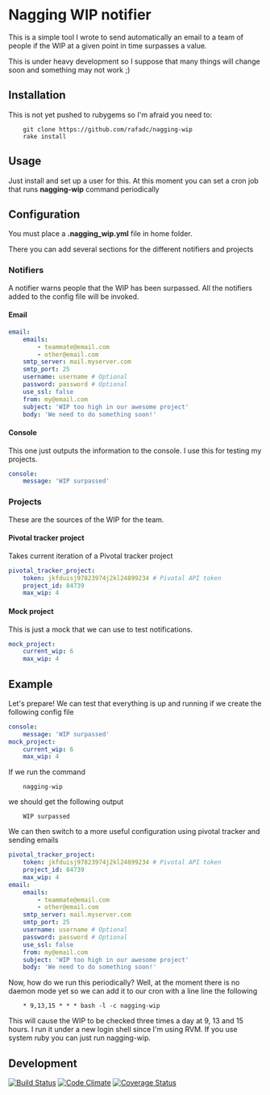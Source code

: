 # Nagging WIP notifier

This is a simple tool I wrote to send automatically an email to a 
team of people if the WIP at a given point in time surpasses a
value.

This is under heavy development so I suppose that many things will change soon and something may not work ;)

## Installation

This is not yet pushed to rubygems so I'm afraid you need to:

        git clone https://github.com/rafadc/nagging-wip
        rake install


## Usage

Just install and set up a user for this. At this moment you can set a cron job that runs __nagging-wip__ command periodically

## Configuration

You must place a __.nagging_wip.yml__ file in home folder.

There you can add several sections for the different notifiers and projects

### Notifiers

A notifier warns people that the WIP has been surpassed. All the notifiers added to the config file will be invoked.

#### Email
```yaml
email:
    emails:
        - teammate@email.com
        - other@email.com
    smtp_server: mail.myserver.com
    smtp_port: 25
    username: username # Optional
    password: password # Optional
    use_ssl: false
    from: my@email.com
    subject: 'WIP too high in our awesome project'
    body: 'We need to do something soon!'
```

#### Console

This one just outputs the information to the console. I use this for testing my projects.

```yaml
console:
    message: 'WIP surpassed'
```
### Projects

These are the sources of the WIP for the team.

#### Pivotal tracker project

Takes current iteration of a Pivotal tracker project

```yaml
pivotal_tracker_project:
    token: jkfduisj97823974j2kl24899234 # Pivotal API token
    project_id: 84739
    max_wip: 4
```

#### Mock project

This is just a mock that we can use to test notifications.

```yaml
mock_project:
    current_wip: 6
    max_wip: 4
```

## Example

Let's prepare! We can test that everything is up and running if we create the following config file

```yaml
console:
    message: 'WIP surpassed'
mock_project:
    current_wip: 6
    max_wip: 4
```

If we run the command

        nagging-wip

we should get the following output

        WIP surpassed

We can then switch to a more useful configuration using pivotal tracker and sending emails

```yaml
pivotal_tracker_project:
    token: jkfduisj97823974j2kl24899234 # Pivotal API token
    project_id: 84739
    max_wip: 4
email:
    emails:
        - teammate@email.com
        - other@email.com
    smtp_server: mail.myserver.com
    smtp_port: 25
    username: username # Optional
    password: password # Optional
    use_ssl: false
    from: my@email.com
    subject: 'WIP too high in our awesome project'
    body: 'We need to do something soon!'
```

Now, how do we run this periodically? Well, at the moment there is no daemon mode yet so we can add it to our cron with a line line the following

        * 9,13,15 * * * bash -l -c nagging-wip

This will cause the WIP to be checked three times a day at 9, 13 and 15 hours. I run it under a new login shell since I'm using RVM. If you use system ruby you can just run nagging-wip.


## Development

[![Build Status](https://travis-ci.org/rafadc/nagging-wip.png?branch=master)](https://travis-ci.org/rafadc/nagging-wip) [![Code Climate](https://codeclimate.com/github/rafadc/nagging-wip.png)](https://codeclimate.com/github/rafadc/nagging-wip) [![Coverage Status](https://coveralls.io/repos/rafadc/nagging-wip/badge.png)](https://coveralls.io/r/rafadc/nagging-wip)
